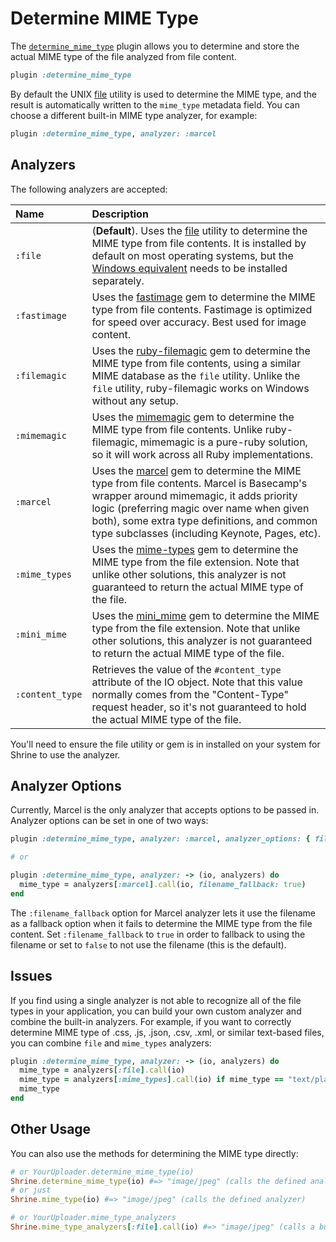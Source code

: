 # Determine MIME Type

The [`determine_mime_type`][determine_mime_type] plugin allows you to determine
and store the actual MIME type of the file analyzed from file content.

```rb
plugin :determine_mime_type
```

By default the UNIX [file] utility is used to determine the MIME type, and the
result is automatically written to the `mime_type` metadata field. You can
choose a different built-in MIME type analyzer, for example:

```rb
plugin :determine_mime_type, analyzer: :marcel
```

## Analyzers

The following analyzers are accepted:

| Name            | Description                                                                                                                                                                                                                                                                       |
| :------         | :-----------                                                                                                                                                                                                                                                                      |
| `:file`         | (**Default**). Uses the [file] utility to determine the MIME type from file contents. It is installed by default on most operating systems, but the [Windows equivalent] needs to be installed separately.                                                                            |
| `:fastimage`    | Uses the [fastimage] gem to determine the MIME type from file contents. Fastimage is optimized for speed over accuracy. Best used for image content.                                                                                                                              |
| `:filemagic`    | Uses the [ruby-filemagic] gem to determine the MIME type from file contents, using a similar MIME database as the `file` utility. Unlike the `file` utility, ruby-filemagic works on Windows without any setup.                                                                   |
| `:mimemagic`    | Uses the [mimemagic] gem to determine the MIME type from file contents. Unlike ruby-filemagic, mimemagic is a pure-ruby solution, so it will work across all Ruby implementations.                                                                                                |
| `:marcel`       | Uses the [marcel] gem to determine the MIME type from file contents. Marcel is Basecamp's wrapper around mimemagic, it adds priority logic (preferring magic over name when given both), some extra type definitions, and common type subclasses (including Keynote, Pages, etc). |
| `:mime_types`   | Uses the [mime-types] gem to determine the MIME type from the file extension. Note that unlike other solutions, this analyzer is not guaranteed to return the actual MIME type of the file.                                                                                       |
| `:mini_mime`    | Uses the [mini_mime] gem to determine the MIME type from the file extension. Note that unlike other solutions, this analyzer is not guaranteed to return the actual MIME type of the file.                                                                                        |
| `:content_type` | Retrieves the value of the `#content_type` attribute of the IO object. Note that this value normally comes from the "Content-Type" request header, so it's not guaranteed to hold the actual MIME type of the file.                                                               |

You'll need to ensure the file utility or gem is in installed on your system
for Shrine to use the analyzer.

## Analyzer Options

Currently, Marcel is the only analyzer that accepts options to be passed in.
Analyzer options can be set in one of two ways:

```rb
plugin :determine_mime_type, analyzer: :marcel, analyzer_options: { filename_fallback: true }

# or

plugin :determine_mime_type, analyzer: -> (io, analyzers) do
  mime_type = analyzers[:marcel].call(io, filename_fallback: true)
end
```

The `:filename_fallback` option for Marcel analyzer lets it use the filename as
a fallback option when it fails to determine the MIME type from the file
content. Set `:filename_fallback` to `true` in order to fallback to using the
filename or set to `false` to not use the filename (this is the default).

## Issues

If you find using a single analyzer is not able to recognize all of the file
types in your application, you can build your own custom analyzer and combine
the built-in analyzers. For example, if you want to correctly determine MIME
type of .css, .js, .json, .csv, .xml, or similar text-based files, you can
combine `file` and `mime_types` analyzers:

```rb
plugin :determine_mime_type, analyzer: -> (io, analyzers) do
  mime_type = analyzers[:file].call(io)
  mime_type = analyzers[:mime_types].call(io) if mime_type == "text/plain"
  mime_type
end
```

## Other Usage

You can also use the methods for determining the MIME type directly:

```rb
# or YourUploader.determine_mime_type(io)
Shrine.determine_mime_type(io) #=> "image/jpeg" (calls the defined analyzer)
# or just
Shrine.mime_type(io) #=> "image/jpeg" (calls the defined analyzer)

# or YourUploader.mime_type_analyzers
Shrine.mime_type_analyzers[:file].call(io) #=> "image/jpeg" (calls a built-in analyzer)
```

[determine_mime_type]: /lib/shrine/plugins/determine_mime_type.rb
[file]: http://linux.die.net/man/1/file
[Windows equivalent]: http://gnuwin32.sourceforge.net/packages/file.htm
[ruby-filemagic]: https://github.com/blackwinter/ruby-filemagic
[mimemagic]: https://github.com/minad/mimemagic
[marcel]: https://github.com/basecamp/marcel
[mime-types]: https://github.com/mime-types/ruby-mime-types
[mini_mime]: https://github.com/discourse/mini_mime
[fastimage]: https://github.com/sdsykes/fastimage
